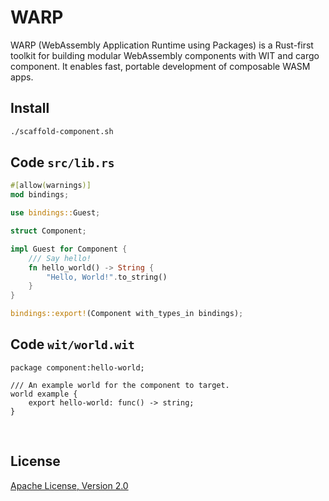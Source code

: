# WARP
WARP (WebAssembly Application Runtime using Packages) is a Rust-first toolkit for building modular WebAssembly components with WIT and cargo component. It enables fast, portable development of composable WASM apps.

## Install
```bash
./scaffold-component.sh
```

## Code `src/lib.rs`
```rust
#[allow(warnings)]
mod bindings;

use bindings::Guest;

struct Component;

impl Guest for Component {
    /// Say hello!
    fn hello_world() -> String {
        "Hello, World!".to_string()
    }
}

bindings::export!(Component with_types_in bindings);
```

## Code `wit/world.wit`
```
package component:hello-world;

/// An example world for the component to target.
world example {
    export hello-world: func() -> string;
}
```

<br>

## License
[Apache License, Version 2.0](https://www.apache.org/licenses/LICENSE-2.0)
